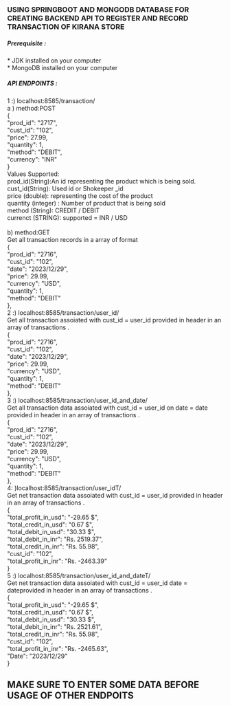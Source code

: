 <h3>USING SPRINGBOOT AND MONGODB DATABASE FOR CREATING BACKEND API TO REGISTER AND RECORD TRANSACTION OF KIRANA STORE </h3>

<h5>Prerequisite :</h5>
 * JDK installed on your computer <br> * MongoDB installed on your computer<br>

 <h5>API ENDPOINTS : </h5>
  1 :) localhost:8585/transaction/ <br>
  a ) method:POST<br>
  {<br>
    "prod_id": "2717",<br>
    "cust_id": "102",<br>
    "price": 27.99,<br>
    "quantity": 1,<br>
    "method": "DEBIT",<br>
    "currency": "INR"<br>
  }<br>
  Values Supported: <br>prod_id(String):An id representing the product which is being sold.
  <br>cust_id(String): Used id or Shokeeper _id 
  <br>price (double): representing the cost of the product <br>
  quantity (integer) : Number of product that is being sold <br>
  method (String): CREDIT / DEBIT<br>
  currenct (STRING): supported = INR / USD<br><br>
  b) method:GET<br>
  Get all transaction records in a array of format<br>
  {<br>
    "prod_id": "2716",<br>
    "cust_id": "102",<br>
    "date": "2023/12/29",<br>
    "price": 29.99,<br>
    "currency": "USD",<br>
    "quantity": 1,<br>
    "method": "DEBIT"<br>
  },<br>
  2 :) localhost:8585/transaction/user_id/<br>
  Get all transaction assoiated with cust_id = user_id provided in header in an array of transactions .<br>
  {<br>
    "prod_id": "2716",<br>
    "cust_id": "102",<br>
    "date": "2023/12/29",<br>
    "price": 29.99,<br>
    "currency": "USD",<br>
    "quantity": 1,<br>
    "method": "DEBIT"<br>
  },<br>
  3 :) localhost:8585/transaction/user_id_and_date/<br>
  Get all transaction data assoiated with cust_id = user_id on date = date provided in header in an array of transactions .<br>
  {<br>
    "prod_id": "2716",<br>
    "cust_id": "102",<br>
    "date": "2023/12/29",<br>
    "price": 29.99,<br>
    "currency": "USD",<br>
    "quantity": 1,<br>
    "method": "DEBIT"<br>
  },<br>
   4: )localhost:8585/transaction/user_idT/<br>
  Get net transaction data assoiated with cust_id = user_id provided in header in an array of transactions .<br>
  {<br>
  "total_profit_in_usd": "-29.65 $",<br>
  "total_credit_in_usd": "0.67 $",<br>
  "total_debit_in_usd": "30.33 $",<br>
  "total_debit_in_inr": "Rs. 2519.37",<br>
  "total_credit_in_inr": "Rs. 55.98",<br>
  "cust_id": "102",<br>
  "total_profit_in_inr": "Rs. -2463.39"<br>
}<br>
  5 :) localhost:8585/transaction/user_id_and_dateT/<br>
  Get net transaction data assoiated with cust_id = user_id date = dateprovided in header in an array of transactions .<br>
{<br>
  "total_profit_in_usd": "-29.65 $",<br>
  "total_credit_in_usd": "0.67 $",<br>
  "total_debit_in_usd": "30.33 $",<br>
  "total_debit_in_inr": "Rs. 2521.61",<br>
  "total_credit_in_inr": "Rs. 55.98",<br>
  "cust_id": "102",<br>
  "total_profit_in_inr": "Rs. -2465.63",<br>
  "Date": "2023/12/29"<br>
}

<h2>MAKE SURE TO ENTER SOME DATA BEFORE USAGE OF OTHER ENDPOITS</h2>
 
